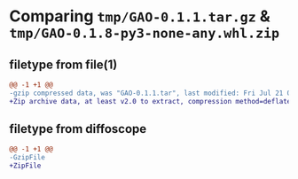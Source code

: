 # Comparing `tmp/GAO-0.1.1.tar.gz` & `tmp/GAO-0.1.8-py3-none-any.whl.zip`

## filetype from file(1)

```diff
@@ -1 +1 @@
-gzip compressed data, was "GAO-0.1.1.tar", last modified: Fri Jul 21 03:39:13 2023, max compression
+Zip archive data, at least v2.0 to extract, compression method=deflate
```

## filetype from diffoscope

```diff
@@ -1 +1 @@
-GzipFile
+ZipFile
```

